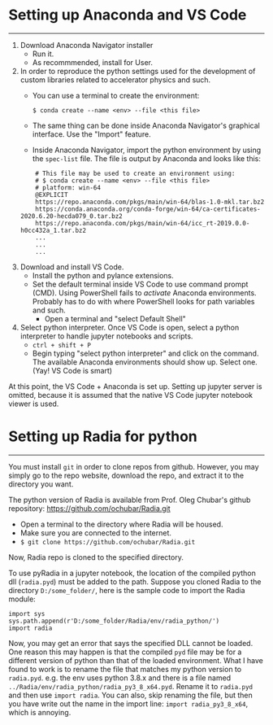 <!-- title: python-anaconda-vscode-radia -->

# Setting up Anaconda and VS Code
---

1. Download Anaconda Navigator installer
    - Run it. 
    - As recommmended, install for User.
2. In order to reproduce the python settings used for the development of custom libraries related to accelerator physics and such.
    - You can use a terminal to create the environment:
        
        `$ conda create --name <env> --file <this file>`

    - The same thing can be done inside Anaconda Navigator's graphical interface. Use the "Import" feature.
    - Inside Anaconda Navigator, import the python environment by using the `spec-list` file. The file is output by Anaconda and looks like this:
    ```
        # This file may be used to create an environment using:
        # $ conda create --name <env> --file <this file>
        # platform: win-64
        @EXPLICIT
        https://repo.anaconda.com/pkgs/main/win-64/blas-1.0-mkl.tar.bz2
        https://conda.anaconda.org/conda-forge/win-64/ca-certificates-2020.6.20-hecda079_0.tar.bz2
        https://repo.anaconda.com/pkgs/main/win-64/icc_rt-2019.0.0-h0cc432a_1.tar.bz2
        ...
        ...
        ...
    ```
3. Download and install VS Code. 
    - Install the python and pylance extensions. 
    - Set the default terminal inside VS Code to use command prompt (CMD). Using PowerShell fails to _activate_ Anaconda environments. Probably has to do with where PowerShell looks for path variables and such.
        - Open a terminal and "select Default Shell"
4. Select python interpreter. Once VS Code is open, select a python interpreter to handle jupyter notebooks and scripts. 
    - `ctrl + shift + P`
    - Begin typing "select python interpreter" and click on the command. The available Anaconda environments should show up. Select one. (Yay! VS Code is smart)

At this point, the VS Code + Anaconda is set up. Setting up jupyter server is omitted, because it is assumed that the native VS Code jupyter notebook viewer is used.

# Setting up Radia for python
---

You must install `git` in order to clone repos from github. However, you may simply go to the repo website, download the repo, and extract it to the directory you want. 

The python version of Radia is available from Prof. Oleg Chubar's github repository: https://github.com/ochubar/Radia.git

 - Open a terminal to the directory where Radia will be housed.
 - Make sure you are connected to the internet. 
 - `$ git clone https://github.com/ochubar/Radia.git`

Now, Radia repo is cloned to the specified directory.

To use pyRadia in a jupyter notebook, the location of the compiled python dll (`radia.pyd`) must be added to the path. Suppose you cloned Radia to the directory `D:/some_folder/`, here is the sample code to import the Radia module:
```
import sys
sys.path.append(r'D:/some_folder/Radia/env/radia_python/')
import radia
```
Now, you may get an error that says the specified DLL cannot be loaded. One reason this may happen is that the compiled `pyd` file may be for a different version of python than that of the loaded environment. What I have found to work is to rename the file that matches my python version to `radia.pyd`. e.g. the env uses python 3.8.x and there is a file named `../Radia/env/radia_python/radia_py3_8_x64.pyd`. Rename it to `radia.pyd` and then use `import radia`. You can also, skip renaming the file, but then you have write out the name in the import line: `import radia_py3_8_x64`, which is annoying.

